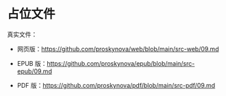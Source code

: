 # 占位文件

真实文件：

- 网页版：<https://github.com/proskynova/web/blob/main/src-web/09.md>

- EPUB 版：<https://github.com/proskynova/epub/blob/main/src-epub/09.md>

- PDF 版：<https://github.com/proskynova/pdf/blob/main/src-pdf/09.md>
